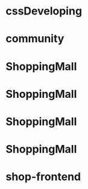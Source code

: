 # cssDeveloping
# community
# ShoppingMall
# ShoppingMall
# ShoppingMall
# ShoppingMall
# shop-frontend
